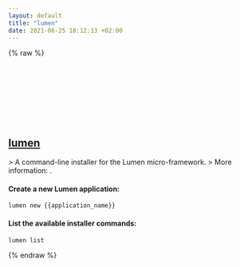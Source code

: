 ```yaml
---
layout: default
title: "lumen"
date: 2021-06-25 18:12:13 +02:00
---
```

{% raw %}
<h2 id="lumen">
  <a href="/en/common/lumen.html">lumen</a> <a href="#lumen"><svg class="icon">
    <use href="/assets/images/unicode_sprite.svg#link" />
  </svg></a>
</h2>
> A command-line installer for the Lumen micro-framework.
> More information: <https://lumen.laravel.com>.

#### Create a new Lumen application:
```shell
lumen new {{application_name}}
```
#### List the available installer commands:
```shell
lumen list
```
{% endraw %}